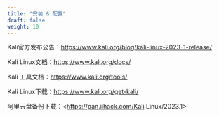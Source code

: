 ```yaml
---
title: "安装 & 配置"
draft: false
weight: 10
---
```


Kali官方发布公告：<https://www.kali.org/blog/kali-linux-2023-1-release/>

Kali Linux文档：<https://www.kali.org/docs/>

Kali   工具文档：<https://www.kali.org/tools/>

Kali Linux下载：<https://www.kali.org/get-kali/>

阿里云盘备份下载：<https://pan.iihack.com/Kali Linux/2023.1>